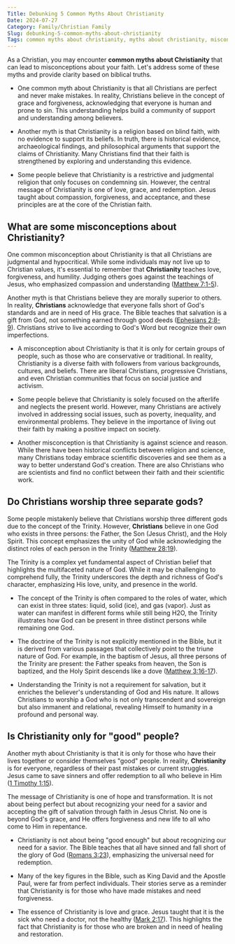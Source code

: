```yaml
---
Title: Debunking 5 Common Myths About Christianity
Date: 2024-07-27
Category: Family/Christian Family
Slug: debunking-5-common-myths-about-christianity
Tags: common myths about christianity, myths about christianity, misconceptions about christian, common misconceptions about christianity, christianity misconceptions, misconceptions about christianity, christian misconceptions, family, christian family
---
```

As a Christian, you may encounter **common myths about Christianity** that can lead to misconceptions about your faith. Let's address some of these myths and provide clarity based on biblical truths.

- One common myth about Christianity is that all Christians are perfect and never make mistakes. In reality, Christians believe in the concept of grace and forgiveness, acknowledging that everyone is human and prone to sin. This understanding helps build a community of support and understanding among believers.

- Another myth is that Christianity is a religion based on blind faith, with no evidence to support its beliefs. In truth, there is historical evidence, archaeological findings, and philosophical arguments that support the claims of Christianity. Many Christians find that their faith is strengthened by exploring and understanding this evidence.

- Some people believe that Christianity is a restrictive and judgmental religion that only focuses on condemning sin. However, the central message of Christianity is one of love, grace, and redemption. Jesus taught about compassion, forgiveness, and acceptance, and these principles are at the core of the Christian faith.


## What are some misconceptions about Christianity?

One common misconception about Christianity is that all Christians are judgmental and hypocritical. While some individuals may not live up to Christian values, it's essential to remember that **Christianity** teaches love, forgiveness, and humility. Judging others goes against the teachings of Jesus, who emphasized compassion and understanding ([Matthew 7:1-5](https://www.bibleref.com/Matthew/7/Matthew-7-1.html)).

Another myth is that Christians believe they are morally superior to others. In reality, **Christians** acknowledge that everyone falls short of God's standards and are in need of His grace. The Bible teaches that salvation is a gift from God, not something earned through good deeds ([Ephesians 2:8-9](https://www.bibleref.com/Ephesians/2/Ephesians-2-8.html)). Christians strive to live according to God's Word but recognize their own imperfections.

- A misconception about Christianity is that it is only for certain groups of people, such as those who are conservative or traditional. In reality, Christianity is a diverse faith with followers from various backgrounds, cultures, and beliefs. There are liberal Christians, progressive Christians, and even Christian communities that focus on social justice and activism.

- Some people believe that Christianity is solely focused on the afterlife and neglects the present world. However, many Christians are actively involved in addressing social issues, such as poverty, inequality, and environmental problems. They believe in the importance of living out their faith by making a positive impact on society.

- Another misconception is that Christianity is against science and reason. While there have been historical conflicts between religion and science, many Christians today embrace scientific discoveries and see them as a way to better understand God's creation. There are also Christians who are scientists and find no conflict between their faith and their scientific work.


## Do Christians worship three separate gods?

Some people mistakenly believe that Christians worship three different gods due to the concept of the Trinity. However, **Christians** believe in one God who exists in three persons: the Father, the Son (Jesus Christ), and the Holy Spirit. This concept emphasizes the unity of God while acknowledging the distinct roles of each person in the Trinity ([Matthew 28:19](https://www.bibleref.com/Matthew/28/Matthew-28-19.html)).

The Trinity is a complex yet fundamental aspect of Christian belief that highlights the multifaceted nature of God. While it may be challenging to comprehend fully, the Trinity underscores the depth and richness of God's character, emphasizing His love, unity, and presence in the world.

- The concept of the Trinity is often compared to the roles of water, which can exist in three states: liquid, solid (ice), and gas (vapor). Just as water can manifest in different forms while still being H2O, the Trinity illustrates how God can be present in three distinct persons while remaining one God.
  
- The doctrine of the Trinity is not explicitly mentioned in the Bible, but it is derived from various passages that collectively point to the triune nature of God. For example, in the baptism of Jesus, all three persons of the Trinity are present: the Father speaks from heaven, the Son is baptized, and the Holy Spirit descends like a dove ([Matthew 3:16-17](https://www.bibleref.com/Matthew/3/Matthew-3-16.html)).
  
- Understanding the Trinity is not a requirement for salvation, but it enriches the believer's understanding of God and His nature. It allows Christians to worship a God who is not only transcendent and sovereign but also immanent and relational, revealing Himself to humanity in a profound and personal way.


## Is Christianity only for "good" people?

Another myth about Christianity is that it is only for those who have their lives together or consider themselves "good" people. In reality, **Christianity** is for everyone, regardless of their past mistakes or current struggles. Jesus came to save sinners and offer redemption to all who believe in Him ([1 Timothy 1:15](https://www.bibleref.com/1-Timothy/1/1-Timothy-1-15.html)).

The message of Christianity is one of hope and transformation. It is not about being perfect but about recognizing your need for a savior and accepting the gift of salvation through faith in Jesus Christ. No one is beyond God's grace, and He offers forgiveness and new life to all who come to Him in repentance.

- Christianity is not about being "good enough" but about recognizing our need for a savior. The Bible teaches that all have sinned and fall short of the glory of God ([Romans 3:23](https://www.bibleref.com/Romans/3/Romans-3-23.html)), emphasizing the universal need for redemption.

- Many of the key figures in the Bible, such as King David and the Apostle Paul, were far from perfect individuals. Their stories serve as a reminder that Christianity is for those who have made mistakes and need forgiveness.

- The essence of Christianity is love and grace. Jesus taught that it is the sick who need a doctor, not the healthy ([Mark 2:17](https://www.bibleref.com/Mark/2/Mark-2-17.html)). This highlights the fact that Christianity is for those who are broken and in need of healing and restoration.
